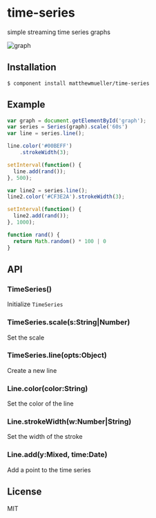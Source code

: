 
# time-series

  simple streaming time series graphs

  ![graph](http://i.cloudup.com/ieUMBoog5qL.png)

## Installation

    $ component install matthewmueller/time-series

## Example

```js
var graph = document.getElementById('graph');
var series = Series(graph).scale('60s')
var line = series.line();

line.color('#00BEFF')
    .strokeWidth(3);

setInterval(function() {
  line.add(rand());
}, 500);

var line2 = series.line();
line2.color('#CF3E2A').strokeWidth(3);

setInterval(function() {
  line2.add(rand());
}, 1000);

function rand() {
  return Math.random() * 100 | 0
}
```

## API

### TimeSeries()

  Initialize `TimeSeries`

### TimeSeries.scale(s:String|Number)

  Set the scale

### TimeSeries.line(opts:Object)

  Create a new line

### Line.color(color:String)

  Set the color of the line

### Line.strokeWidth(w:Number|String)

  Set the width of the stroke

### Line.add(y:Mixed, time:Date)

  Add a point to the time series

## License

  MIT
